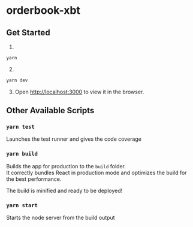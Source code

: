 # orderbook-xbt

## Get Started

1.

```bash
yarn
```

2.

```bash
yarn dev
```

3. Open [http://localhost:3000](http://localhost:3000) to view it in the browser.

## Other Available Scripts

### `yarn test`

Launches the test runner and gives the code coverage

### `yarn build`

Builds the app for production to the `build` folder.<br />
It correctly bundles React in production mode and optimizes the build for the best performance.

The build is minified and ready to be deployed!

### `yarn start`

Starts the node server from the build output
